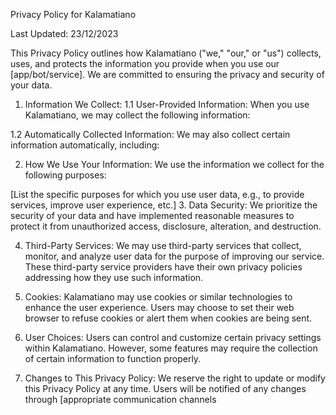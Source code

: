 Privacy Policy for Kalamatiano

Last Updated: 23/12/2023

This Privacy Policy outlines how Kalamatiano ("we," "our," or "us") collects, uses, and protects the information you provide when you use our [app/bot/service]. We are committed to ensuring the privacy and security of your data.

1. Information We Collect:
1.1 User-Provided Information:
When you use Kalamatiano, we may collect the following information:

1.2 Automatically Collected Information:
We may also collect certain information automatically, including:

2. How We Use Your Information:
We use the information we collect for the following purposes:

[List the specific purposes for which you use user data, e.g., to provide services, improve user experience, etc.]
3. Data Security:
We prioritize the security of your data and have implemented reasonable measures to protect it from unauthorized access, disclosure, alteration, and destruction.

4. Third-Party Services:
We may use third-party services that collect, monitor, and analyze user data for the purpose of improving our service. These third-party service providers have their own privacy policies addressing how they use such information.

5. Cookies:
Kalamatiano may use cookies or similar technologies to enhance the user experience. Users may choose to set their web browser to refuse cookies or alert them when cookies are being sent.

6. User Choices:
Users can control and customize certain privacy settings within Kalamatiano. However, some features may require the collection of certain information to function properly.

7. Changes to This Privacy Policy:
We reserve the right to update or modify this Privacy Policy at any time. Users will be notified of any changes through [appropriate communication channels
